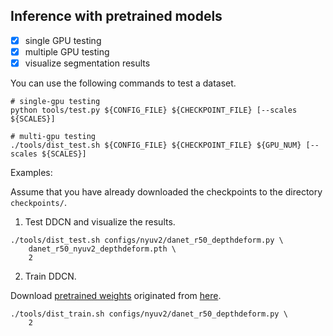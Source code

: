 ## Inference with pretrained models 

- [x] single GPU testing
- [x] multiple GPU testing
- [x] visualize segmentation results 

You can use the following commands to test a dataset.

```shell
# single-gpu testing
python tools/test.py ${CONFIG_FILE} ${CHECKPOINT_FILE} [--scales ${SCALES}] 

# multi-gpu testing
./tools/dist_test.sh ${CONFIG_FILE} ${CHECKPOINT_FILE} ${GPU_NUM} [--scales ${SCALES}] 
```

Examples:

Assume that you have already downloaded the checkpoints to the directory `checkpoints/`.

1. Test DDCN and visualize the results. 

```shell
./tools/dist_test.sh configs/nyuv2/danet_r50_depthdeform.py \
    danet_r50_nyuv2_depthdeform.pth \
    2
```

2. Train DDCN.  

Download [pretrained weights](https://hangzh.s3.amazonaws.com/encoding/models/fcn_resnet50_ade-662e979d.zip) originated from [here](https://github.com/zhanghang1989/PyTorch-Encoding/blob/master/encoding/models/model_store.py).

```shell
./tools/dist_train.sh configs/nyuv2/danet_r50_depthdeform.py \
    2
```
